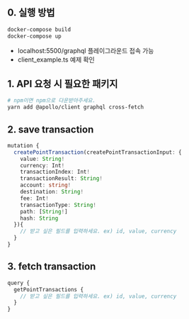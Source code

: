 ## 0. 실행 방법
```bash
docker-compose build
docker-compose up
```
- localhost:5500/graphql 플레이그라운드 접속 가능
- client_example.ts 예제 확인

## 1. API 요청 시 필요한 패키지
```bash
# npm이면 npm으로 다운받아주세요.
yarn add @apollo/client graphql cross-fetch
```

## 2. save transaction
```ts
mutation {
  createPointTransaction(createPointTransactionInput: {
    value: String!
    currency: Int!
    transactionIndex: Int!
    transactionResult: String!
    account: string!
    destination: String!
    fee: Int!
    transactionType: String!
    path: [String!]
    hash: String
  }){
    // 받고 싶은 필드를 입력하세요. ex) id, value, currency
  }
}
```
## 3. fetch transaction
```ts
query {
  getPointTransactions {
    // 받고 싶은 필드를 입력하세요. ex) id, value, currency
  }
}
```

